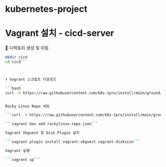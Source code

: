 # kubernetes-project

# Vagrant 설치 - cicd-server

📁 디렉토리 생성 및 이동

```bash
mkdir cicd
cd cicd```



⬇️ Vagrant 스크립트 다운로드

```bash
curl -O https://raw.githubusercontent.com/k8s-1pro/install/main/ground/cicd-server/vagrant-2.4.3/Vagrantfile```


Rocky Linux Repo 세팅

```curl -O https://raw.githubusercontent.com/k8s-1pro/install/main/ground/cicd-server/vagrant-2.4.3/rockylinux-repo.json```

```vagrant box add rockylinux-repo.json```

Vagrant Vbguest 및 Disk Plugin 설치 

```vagrant plugin install vagrant-vbguest vagrant-disksize```

Vagrant 실행

```vagrant up```


